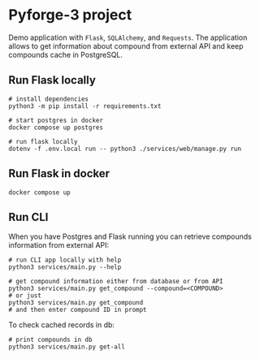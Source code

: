 # Pyforge-3 project

Demo application with `Flask`, `SQLAlchemy`, and `Requests`.
The application allows to get information about compound from external API and keep compounds cache in PostgreSQL.
## Run Flask locally

```shell script
# install dependencies
python3 -m pip install -r requirements.txt

# start postgres in docker
docker compose up postgres

# run flask locally
dotenv -f .env.local run -- python3 ./services/web/manage.py run
```

## Run Flask in docker

```shell script
docker compose up
```

## Run CLI
When you have Postgres and Flask running 
you can retrieve compounds information from external API:
```shell script
# run CLI app locally with help
python3 services/main.py --help

# get compound information either from database or from API
python3 services/main.py get_compound --compound=<COMPOUND>
# or just 
python3 services/main.py get_compound
# and then enter compound ID in prompt
```
To check cached records in db:
```shell script
# print compounds in db
python3 services/main.py get-all
```